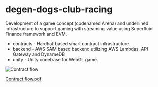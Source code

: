 # degen-dogs-club-racing

Development of a game concept (codenamed Arena) and underlined infrastructure to support gaming with streaming value using Superfluid Finance framework and EVM.

* contracts - Hardhat based smart contract infrastructure
* backend - AWS SAM based backend utilizing AWS Lambdas, API Gateway and DynameDB
* unity - Unity codebase for WebGL game.

![Contract flow](https://user-images.githubusercontent.com/3032975/217321793-2bb01b52-db20-4eac-a02f-7af2c0ffc106.png)


[Contract flow.pdf](https://github.com/abstractpoint/degen-dogs-club-racing/files/10677866/Contract.flow.pdf)
